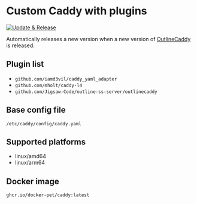 # Custom Caddy with plugins

[![Update & Release](https://github.com/docker-pet/caddy/actions/workflows/update-and-release.yml/badge.svg)](https://github.com/docker-pet/caddy/actions/workflows/update-and-release.yml)

Automatically releases a new version when a new version of [OutlineCaddy](https://github.com/Jigsaw-Code/outline-ss-server/tree/master/outlinecaddy) is released.

## Plugin list

- `github.com/iamd3vil/caddy_yaml_adapter`
- `github.com/mholt/caddy-l4`
- `github.com/Jigsaw-Code/outline-ss-server/outlinecaddy`

## Base config file

`/etc/caddy/config/caddy.yaml`

## Supported platforms

- linux/amd64
- linux/arm64

## Docker image

`ghcr.io/docker-pet/caddy:latest`